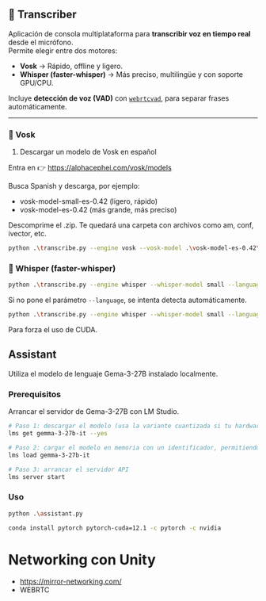 ## 🎤 Transcriber

Aplicación de consola multiplataforma para **transcribir voz en tiempo real** desde el micrófono.  
Permite elegir entre dos motores:

- **Vosk** → Rápido, offline y ligero.  
- **Whisper (faster-whisper)** → Más preciso, multilingüe y con soporte GPU/CPU.

Incluye **detección de voz (VAD)** con [`webrtcvad`](https://github.com/wiseman/py-webrtcvad), para separar frases automáticamente.

---

### 🚀 Vosk

1. Descargar un modelo de Vosk en español

Entra en 👉 https://alphacephei.com/vosk/models

Busca Spanish y descarga, por ejemplo:

- vosk-model-small-es-0.42 (ligero, rápido)
- vosk-model-es-0.42 (más grande, más preciso)

Descomprime el .zip. Te quedará una carpeta con archivos como am, conf, ivector, etc.

```bash
python .\transcribe.py --engine vosk --vosk-model .\vosk-model-es-0.42\
```

### 🚀 Whisper (faster-whisper)

```bash
python .\transcribe.py --engine whisper --whisper-model small --language es
```

Si no pone el parámetro `--language`, se intenta detecta automáticamente.

```bash
python .\transcribe.py --engine whisper --whisper-model small --language es --device cuda
```

Para forza el uso de CUDA.

## Assistant

Utiliza el modelo de lenguaje Gema-3-27B instalado localmente.

### Prerequisitos

Arrancar el servidor de Gema-3-27B con LM Studio.

```bash
# Paso 1: descargar el modelo (usa la variante cuantizada si tu hardware es limitado)
lms get gemma-3-27b-it --yes

# Paso 2: cargar el modelo en memoria con un identificador, permitiendo GPU si está disponible
lms load gemma-3-27b-it

# Paso 3: arrancar el servidor API
lms server start
```

### Uso

```bash
python .\assistant.py
```

```bash
conda install pytorch pytorch-cuda=12.1 -c pytorch -c nvidia
```

# Networking con Unity

- https://mirror-networking.com/
- WEBRTC
